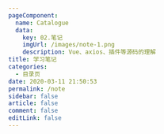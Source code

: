 ```yaml
---
pageComponent:
  name: Catalogue
  data:
    key: 02.笔记
    imgUrl: /images/note-1.png
    description: Vue、axios、插件等源码的理解
title: 学习笔记
categories:
  - 目录页
date: 2020-03-11 21:50:53
permalink: /note
sidebar: false
article: false
comment: false
editLink: false
---
```

